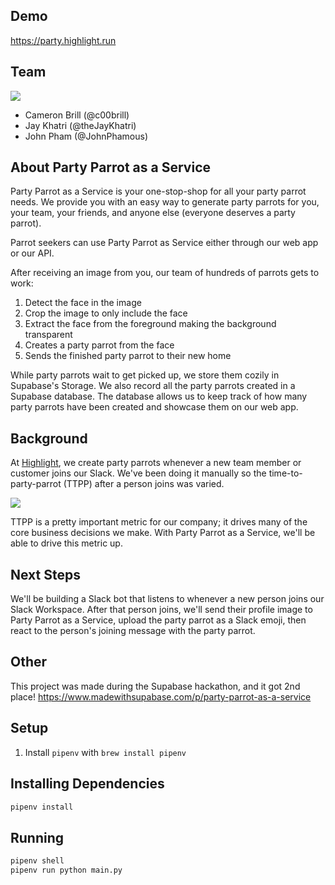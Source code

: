 ## Demo

https://party.highlight.run

## Team

![](https://i.imgur.com/mlJ1kZP.gif)

- Cameron Brill (@c00brill)
- Jay Khatri (@theJayKhatri)
- John Pham (@JohnPhamous)

## About Party Parrot as a Service

Party Parrot as a Service is your one-stop-shop for all your party parrot needs. We provide you with an easy way to generate party parrots for you, your team, your friends, and anyone else (everyone deserves a party parrot).

Parrot seekers can use Party Parrot as Service either through our web app or our API.

After receiving an image from you, our team of hundreds of parrots gets to work:

1. Detect the face in the image
2. Crop the image to only include the face
3. Extract the face from the foreground making the background transparent
4. Creates a party parrot from the face
5. Sends the finished party parrot to their new home

While party parrots wait to get picked up, we store them cozily in Supabase's Storage. We also record all the party parrots created in a Supabase database. The database allows us to keep track of how many party parrots have been created and showcase them on our web app.

## Background

At [Highlight](https://highlight.run), we create party parrots whenever a new team member or customer joins our Slack. We've been doing it manually so the time-to-party-parrot (TTPP) after a person joins was varied.

![](https://i.imgur.com/DQAEsgX.gif)

TTPP is a pretty important metric for our company; it drives many of the core business decisions we make. With Party Parrot as a Service, we'll be able to drive this metric up.

## Next Steps

We'll be building a Slack bot that listens to whenever a new person joins our Slack Workspace. After that person joins, we'll send their profile image to Party Parrot as a Service, upload the party parrot as a Slack emoji, then react to the person's joining message with the party parrot.

## Other

This project was made during the Supabase hackathon, and it got 2nd place! https://www.madewithsupabase.com/p/party-parrot-as-a-service

## Setup

1. Install `pipenv` with `brew install pipenv`


## Installing Dependencies

```sh
pipenv install
```

## Running

```sh
pipenv shell
pipenv run python main.py
```
